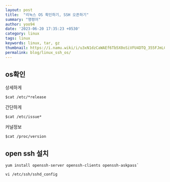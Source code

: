 ```yaml
---
layout: post
title:  "리눅스 OS 확인하기, SSH 오픈하기"
summary: "명령어"
author: yoo94
date: '2023-06-20 17:35:23 +0530'
category: linux
tags: linux
keywords: linux, tar, gz
thumbnail: https://i.namu.wiki/i/u3xN1dzCaWAEf6Tb5X0oSiVFU4DTQ_355FJmLCSTY7GZNyOnv60tkvcu0s0cD4Oce9vK6kylpAIEU-BYcju6Ww.webp
permalink: blog/linux_ssh_os/
---
```

## os확인
상세하게
```shell
$cat /etc/*release
```

간단하게
```shell
$cat /etc/issue*
```

커널정보
```shell
$cat /proc/version
```

## open ssh 설치

```shell
yum install openssh-server openssh-clients openssh-askpass`

vi /etc/ssh/sshd_config
```

